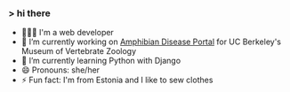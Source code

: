 ### > hi there

- 👩🏼‍💻 I'm a web developer
- 🔭 I’m currently working on [Amphibian Disease Portal](https://amphibiandisease.org/) for UC Berkeley's Museum of Vertebrate Zoology
- 🌱 I’m currently learning Python with Django
- 😄 Pronouns: she/her
- ⚡ Fun fact: I'm from Estonia and I like to sew clothes
